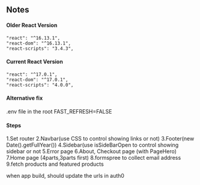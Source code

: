 ## Notes

#### Older React Version

```
"react": "^16.13.1",
"react-dom": "^16.13.1",
"react-scripts": "3.4.3",
```

#### Current React Version

```
"react": "^17.0.1",
"react-dom": "^17.0.1",
"react-scripts": "4.0.0",
```

#### Alternative fix

.env file in the root
FAST_REFRESH=FALSE

#### Steps

1.Set router
2.Navbar(use CSS to control showing links or not)
3.Footer(new Date().getFullYear())
4.Sidebar(use isSideBarOpen to control showing sidebar or not
5.Error page
6.About, Checkout page (with PageHero)
7.Home page (4parts,3parts first)
8.formspree to collect email address
9.fetch products and featured products

when app build, should update the urls in auth0
